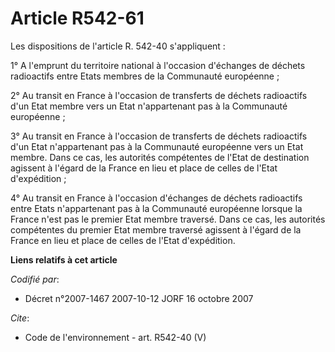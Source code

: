 # Article R542-61

Les dispositions de l'article R. 542-40 s'appliquent :

1° A l'emprunt du territoire national à l'occasion d'échanges de déchets radioactifs entre Etats membres de la Communauté
européenne ;

2° Au transit en France à l'occasion de transferts de déchets radioactifs d'un Etat membre vers un Etat n'appartenant pas à
la Communauté européenne ;

3° Au transit en France à l'occasion de transferts de déchets radioactifs d'un Etat n'appartenant pas à la Communauté
européenne vers un Etat membre. Dans ce cas, les autorités compétentes de l'Etat de destination agissent à l'égard de la
France en lieu et place de celles de l'Etat d'expédition ;

4° Au transit en France à l'occasion d'échanges de déchets radioactifs entre Etats n'appartenant pas à la Communauté
européenne lorsque la France n'est pas le premier Etat membre traversé. Dans ce cas, les autorités compétentes du premier
Etat membre traversé agissent à l'égard de la France en lieu et place de celles de l'Etat d'expédition.

**Liens relatifs à cet article**

_Codifié par_:

  - Décret n°2007-1467 2007-10-12 JORF 16 octobre 2007

_Cite_:

  - Code de l'environnement - art. R542-40 (V)
